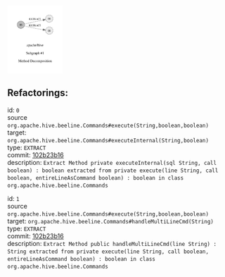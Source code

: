 <img src=subgraph_atomic_1.svg width=25%>

## Refactorings:

id: `0`\
source `org.apache.hive.beeline.Commands#execute(String,boolean,boolean)`\
target: `org.apache.hive.beeline.Commands#executeInternal(String,boolean)`\
type: `EXTRACT`\
commit: [102b23b16](https://github.com/apache/hive/commit/102b23b16bf26cbf439009b4b95542490a082710)\
description: `Extract Method private executeInternal(sql String, call boolean) : boolean extracted from private execute(line String, call boolean, entireLineAsCommand boolean) : boolean in class org.apache.hive.beeline.Commands`

id: `1`\
source `org.apache.hive.beeline.Commands#execute(String,boolean,boolean)`\
target: `org.apache.hive.beeline.Commands#handleMultiLineCmd(String)`\
type: `EXTRACT`\
commit: [102b23b16](https://github.com/apache/hive/commit/102b23b16bf26cbf439009b4b95542490a082710)\
description: `Extract Method public handleMultiLineCmd(line String) : String extracted from private execute(line String, call boolean, entireLineAsCommand boolean) : boolean in class org.apache.hive.beeline.Commands`

